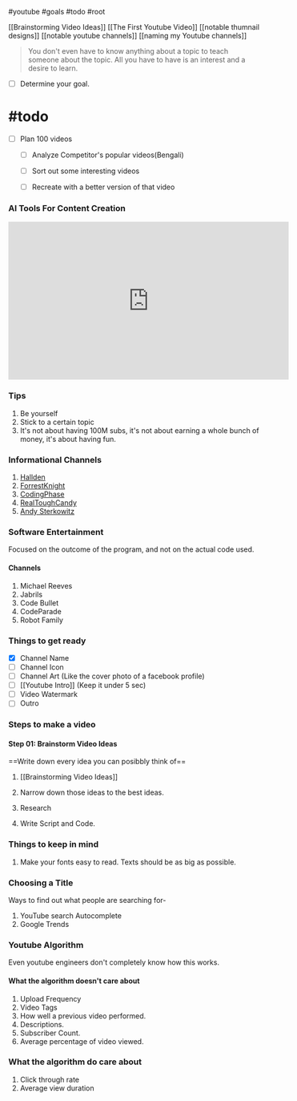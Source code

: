 #youtube #goals #todo #root  

[[Brainstorming Video Ideas]]
[[The First Youtube Video]]
[[notable thumnail designs]]
[[notable youtube channels]]
[[naming my Youtube channels]]

> You don't even have to know anything about a topic to teach someone about the topic. All you have to have is an interest and a desire to learn.

- [ ] Determine your goal.

# #todo 

- [ ] Plan 100 videos
	- [ ] Analyze Competitor's popular videos(Bengali)
	- [ ] Sort out some interesting videos
	- [ ] Recreate with a better version of that video


### AI Tools For Content Creation
<iframe width="560" height="315" src="https://www.youtube.com/embed/P13PSFQZDss?si=I4QxamZmshobK9ES" title="YouTube video player" frameborder="0" allow="accelerometer; autoplay; clipboard-write; encrypted-media; gyroscope; picture-in-picture; web-share" referrerpolicy="strict-origin-when-cross-origin" allowfullscreen></iframe>

### Tips
1. Be yourself
2. Stick to a certain topic
3. It's not about having 100M subs, it's not about earning a whole bunch of money, it's about having fun.
### Informational Channels
1. [Hallden](https://www.youtube.com/@Hallden_)
3. [ForrestKnight](https://www.youtube.com/@fknight)
4. [CodingPhase](https://www.youtube.com/@CodingPhase)
5. [RealToughCandy](https://www.youtube.com/@RealToughCandy)
6. [Andy Sterkowitz](https://www.youtube.com/@AndySterkowitz)
### Software Entertainment
Focused on the outcome of the program, and not on the actual code used.
#### Channels
1. Michael Reeves
2. Jabrils
3. Code Bullet
4. CodeParade
5. Robot Family
### Things to get ready
- [x] Channel Name
- [ ] Channel Icon
- [ ] Channel Art (Like the cover photo of a facebook profile)
- [ ] [[Youtube Intro]] (Keep it under 5 sec)
- [ ] Video Watermark
- [ ] Outro
### Steps to make a video

#### Step 01: Brainstorm Video Ideas

==Write down every idea you can posibbly think of==

1. [[Brainstorming Video Ideas]]
		


1. Narrow down those ideas to the best ideas.
2. Research
3. Write Script and Code.


### Things to keep in mind
1. Make your fonts easy to read.
	Texts should be as big as possible.

### Choosing a Title
Ways to find out what people are searching for-
1. YouTube search Autocomplete
2. Google Trends
### Youtube Algorithm
Even youtube engineers don't completely know how this works.

#### What the algorithm doesn't care about
1. Upload Frequency
2. Video Tags
3. How well a previous video performed.
4. Descriptions.
5. Subscriber Count.
6. Average percentage of video viewed.
### What the algorithm do care about
1. Click through rate
2. Average view duration